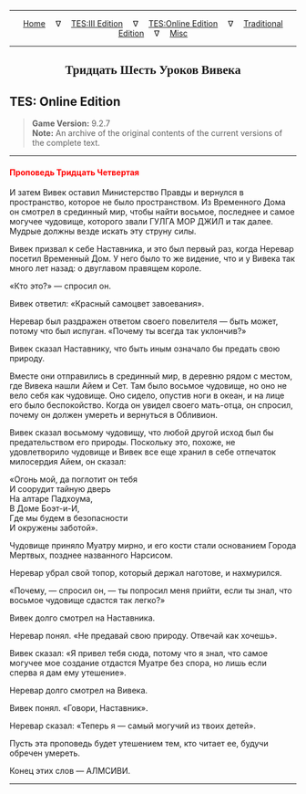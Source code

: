 
---

<!-- Jekyll Page Links -->

<center>
<a href="../../../../index.html">Home</a>
&emsp;&nabla;&emsp;
<a href="../../../index-tes3.html">TES:III Edition</a>
&emsp;&nabla;&emsp;
<a href="../../../index-teso.html">TES:Online Edition</a>
&emsp;&nabla;&emsp;
<a href="../../../index-traditional.html">Traditional Edition</a>
&emsp;&nabla;&emsp;
<a href="../../../index-misc.html">Misc</a>
</center>

<!-- Markdown Body Below: -->

---

<center>
<h2><span style="font-family:Georgia">Тридцать Шесть Уроков Вивека</span></h2>
</center>

## TES: Online Edition

> __Game Version:__ 9.2.7\
> __Note:__ An archive of the original contents of the current versions of the complete text.

---

#### <span style="color:red">Проповедь Тридцать Четвертая</span>

И затем Вивек оставил Министерство Правды и вернулся в пространство, которое не было пространством. Из Временного Дома он смотрел в срединный мир, чтобы найти восьмое, последнее и самое могучее чудовище, которого звали ГУЛГА МОР ДЖИЛ и так далее. Мудрые должны везде искать эту струну силы.

Вивек призвал к себе Наставника, и это был первый раз, когда Неревар посетил Временный Дом. У него было то же видение, что и у Вивека так много лет назад: о двуглавом правящем короле.

«Кто это?» — спросил он.

Вивек ответил: «Красный самоцвет завоевания».

Неревар был раздражен ответом своего повелителя — быть может, потому что был испуган. «Почему ты всегда так уклончив?»

Вивек сказал Наставнику, что быть иным означало бы предать свою природу.

Вместе они отправились в срединный мир, в деревню рядом с местом, где Вивека нашли Айем и Сет. Там было восьмое чудовище, но оно не вело себя как чудовище. Оно сидело, опустив ноги в океан, и на лице его было беспокойство. Когда он увидел своего мать-отца, он спросил, почему он должен умереть и вернуться в Обливион.

Вивек сказал восьмому чудовищу, что любой другой исход был бы предательством его природы. Поскольку это, похоже, не удовлетворило чудовище и Вивек все еще хранил в себе отпечаток милосердия Айем, он сказал:

«Огонь мой, да поглотит он тебя\
И соорудит тайную дверь\
На алтаре Падхоума,\
В Доме Боэт-и-И,\
Где мы будем в безопасности\
И окружены заботой».

Чудовище приняло Муатру мирно, и его кости стали основанием Города Мертвых, позднее названного Нарсисом.

Неревар убрал свой топор, который держал наготове, и нахмурился.

«Почему, — спросил он, — ты попросил меня прийти, если ты знал, что восьмое чудовище сдастся так легко?»

Вивек долго смотрел на Наставника.

Неревар понял. «Не предавай свою природу. Отвечай как хочешь».

Вивек сказал: «Я привел тебя сюда, потому что я знал, что самое могучее мое создание отдастся Муатре без спора, но лишь если сперва я дам ему утешение».

Неревар долго смотрел на Вивека.

Вивек понял. «Говори, Наставник».

Неревар сказал: «Теперь я — самый могучий из твоих детей».

Пусть эта проповедь будет утешением тем, кто читает ее, будучи обречен умереть.

Конец этих слов — АЛМСИВИ.

---
